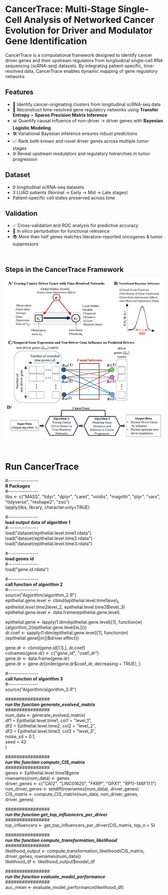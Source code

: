 # CancerTrace: Multi-Stage Single-Cell Analysis of Networked Cancer Evolution for Driver and Modulator Gene Identification 

CancerTrace is a computational framework designed to identify cancer driver genes and their upstream regulators from longitudinal single-cell RNA sequencing (scRNA-seq) datasets. By integrating patient-specific, time-resolved data, CancerTrace enables dynamic mapping of gene regulatory networks

## Features
- 🔎 Identify cancer-originating clusters from longitudinal scRNA-seq data  
- 🧬 Reconstruct time-resolved gene regulatory networks using **Transfer Entropy** + **Sparse Precision Matrix Inference**  
- 📊 Quantify causal influence of non-driver → driver genes with **Bayesian Logistic Modeling**  
- 🛠 Variational Bayesian inference ensures robust predictions  
- 📈 Rank both known and novel driver genes across multiple tumor stages  
- 🌐 Reveal upstream modulators and regulatory hierarchies in tumor progression  

## Dataset
- 9 longitudinal scRNA-seq datasets  
- 3 LUAD patients (Normal → Early → Mid → Late stages)  
- Patient-specific cell states preserved across time  

## Validation
- ✅ Cross-validation and ROC analysis for predictive accuracy  
- 🔄 In silico perturbation for functional relevance  
- 📚 More than half genes matches literature-reported oncogenes & tumor suppressors  


$~~$

## Steps in the CancerTrace Framework 

![](Figure/github.png)

$~~$


# Run CancerTrace

#---------------<br>
**R Packages**<br>
#---------------<br>
libs <- c("MASS", "tidyr", "dplyr", "caret", "viridis", "magrittr", "plyr", "vars", "tidyverse", "reshape2", "zoo")<br>
lapply(libs, library, character.only=TRUE)<br>

#---------------<br>
**load output data of algorithm 1**<br>
#---------------<br>
load("dataset/epithelial.level.time1.rdata")<br>
load("dataset/epithelial.level.time2.rdata")<br>
load("dataset/epithelial.level.time3.rdata")<br>

#---------------<br>
**load genes id**<br>
#---------------<br>
load("gene.id.rdata")<br>

#---------------<br>
**call function of algorithm 2**<br>
#---------------<br>
source("Algorithm/algorithm_2.R")<br>
epithelial.gene.level <- cbind(epithelial.level.time1$level_1, epithelial.level.time2$level_2, epithelial.level.time3$level_3)<br>
epithelial.gene.level <- data.frame(epithelial.gene.level)<br>

epithelial.gene <- lapply(1:dim(epithelial.gene.level)[1], function(w) {algorithm_2(epithelial.gene.level[w,])}) <br>
dr.coef <- sapply(1:dim(epithelial.gene.level)[1], function(m) {epithelial.gene[[m]]$driver.effect})<br>

gene.dr <- cbind(gene.id[1:5,], dr.coef)<br>
colnames(gene.dr) <- c("gene_id", "coef_dr")<br>
gene.dr <- data.frame(gene.dr)<br>
gene.dr <- gene.dr[order(gene.dr$coef_dr, decreasing = TRUE), ]<br>

#---------------<br>
**call function of algorithm 3**<br>
#---------------<br>
source("Algorithm/algorithm_2.R")<br>

################<br>
***run the function generate_evolved_matrix***<br>
################<br>
num_data <- generate_evolved_matrix(<br>
  df1 = Epithelial.level.time1, col1 = "level_1",<br>
  df2 = Epithelial.level.time2, col2 = "level_2",<br>
  df3 = Epithelial.level.time3, col3 = "level_3",<br>
  noise_sd = 0.1,<br>
  seed = 42<br>
)<br>

################<br>
***run the function compute_CIS_matrix***<br>
################<br>
genes <- Epithelial.level.time1$gene<br>
rownames(num_data) <- genes<br>
driver_genes <- c("CA12", "LINC01620", "FKRP", "GPX1", "RP11-146F11.1")<br>
non_driver_genes <- setdiff(rownames(num_data), driver_genes)<br>
CIS_matrix <- compute_CIS_matrix(num_data, non_driver_genes, driver_genes)<br> 

################<br>
***run the function get_top_influencers_per_driver***<br>
################<br>
top_influencers <- get_top_influencers_per_driver(CIS_matrix, top_n = 5)<br>

################<br>
***run the function compute_transformation_likelihood***<br>
################<br>
likelihood_output <- compute_transformation_likelihood(CIS_matrix, driver_genes, rownames(num_data))<br> 
likelihood_df <- likelihood_output$model_df<br>

################<br>
***run the function evaluate_model_performance***<br>
################<br>
auc_mean <- evaluate_model_performance(likelihood_df)<br>




